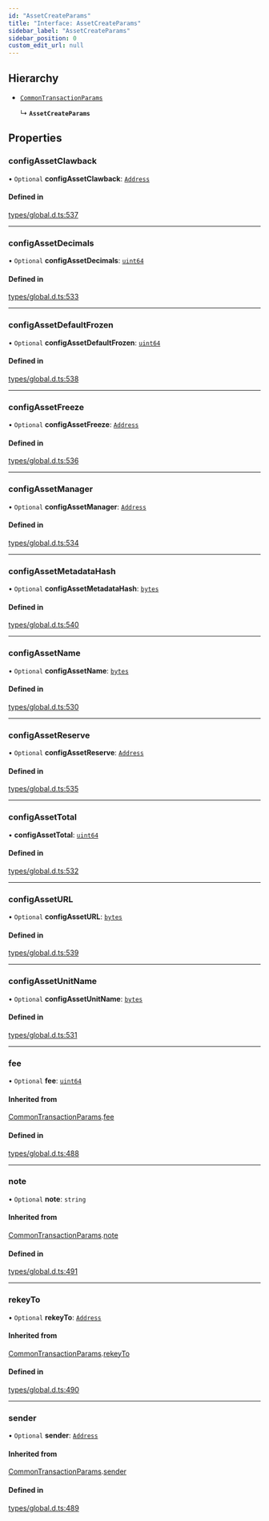 ```yaml
---
id: "AssetCreateParams"
title: "Interface: AssetCreateParams"
sidebar_label: "AssetCreateParams"
sidebar_position: 0
custom_edit_url: null
---
```


## Hierarchy

- [`CommonTransactionParams`](CommonTransactionParams.md)

  ↳ **`AssetCreateParams`**

## Properties

### configAssetClawback

• `Optional` **configAssetClawback**: [`Address`](../classes/Address.md)

#### Defined in

[types/global.d.ts:537](https://github.com/algorandfoundation/tealscript/blob/ca0f445c/types/global.d.ts#L537)

___

### configAssetDecimals

• `Optional` **configAssetDecimals**: [`uint64`](../modules.md#uint64)

#### Defined in

[types/global.d.ts:533](https://github.com/algorandfoundation/tealscript/blob/ca0f445c/types/global.d.ts#L533)

___

### configAssetDefaultFrozen

• `Optional` **configAssetDefaultFrozen**: [`uint64`](../modules.md#uint64)

#### Defined in

[types/global.d.ts:538](https://github.com/algorandfoundation/tealscript/blob/ca0f445c/types/global.d.ts#L538)

___

### configAssetFreeze

• `Optional` **configAssetFreeze**: [`Address`](../classes/Address.md)

#### Defined in

[types/global.d.ts:536](https://github.com/algorandfoundation/tealscript/blob/ca0f445c/types/global.d.ts#L536)

___

### configAssetManager

• `Optional` **configAssetManager**: [`Address`](../classes/Address.md)

#### Defined in

[types/global.d.ts:534](https://github.com/algorandfoundation/tealscript/blob/ca0f445c/types/global.d.ts#L534)

___

### configAssetMetadataHash

• `Optional` **configAssetMetadataHash**: [`bytes`](../modules.md#bytes)

#### Defined in

[types/global.d.ts:540](https://github.com/algorandfoundation/tealscript/blob/ca0f445c/types/global.d.ts#L540)

___

### configAssetName

• `Optional` **configAssetName**: [`bytes`](../modules.md#bytes)

#### Defined in

[types/global.d.ts:530](https://github.com/algorandfoundation/tealscript/blob/ca0f445c/types/global.d.ts#L530)

___

### configAssetReserve

• `Optional` **configAssetReserve**: [`Address`](../classes/Address.md)

#### Defined in

[types/global.d.ts:535](https://github.com/algorandfoundation/tealscript/blob/ca0f445c/types/global.d.ts#L535)

___

### configAssetTotal

• **configAssetTotal**: [`uint64`](../modules.md#uint64)

#### Defined in

[types/global.d.ts:532](https://github.com/algorandfoundation/tealscript/blob/ca0f445c/types/global.d.ts#L532)

___

### configAssetURL

• `Optional` **configAssetURL**: [`bytes`](../modules.md#bytes)

#### Defined in

[types/global.d.ts:539](https://github.com/algorandfoundation/tealscript/blob/ca0f445c/types/global.d.ts#L539)

___

### configAssetUnitName

• `Optional` **configAssetUnitName**: [`bytes`](../modules.md#bytes)

#### Defined in

[types/global.d.ts:531](https://github.com/algorandfoundation/tealscript/blob/ca0f445c/types/global.d.ts#L531)

___

### fee

• `Optional` **fee**: [`uint64`](../modules.md#uint64)

#### Inherited from

[CommonTransactionParams](CommonTransactionParams.md).[fee](CommonTransactionParams.md#fee)

#### Defined in

[types/global.d.ts:488](https://github.com/algorandfoundation/tealscript/blob/ca0f445c/types/global.d.ts#L488)

___

### note

• `Optional` **note**: `string`

#### Inherited from

[CommonTransactionParams](CommonTransactionParams.md).[note](CommonTransactionParams.md#note)

#### Defined in

[types/global.d.ts:491](https://github.com/algorandfoundation/tealscript/blob/ca0f445c/types/global.d.ts#L491)

___

### rekeyTo

• `Optional` **rekeyTo**: [`Address`](../classes/Address.md)

#### Inherited from

[CommonTransactionParams](CommonTransactionParams.md).[rekeyTo](CommonTransactionParams.md#rekeyto)

#### Defined in

[types/global.d.ts:490](https://github.com/algorandfoundation/tealscript/blob/ca0f445c/types/global.d.ts#L490)

___

### sender

• `Optional` **sender**: [`Address`](../classes/Address.md)

#### Inherited from

[CommonTransactionParams](CommonTransactionParams.md).[sender](CommonTransactionParams.md#sender)

#### Defined in

[types/global.d.ts:489](https://github.com/algorandfoundation/tealscript/blob/ca0f445c/types/global.d.ts#L489)

